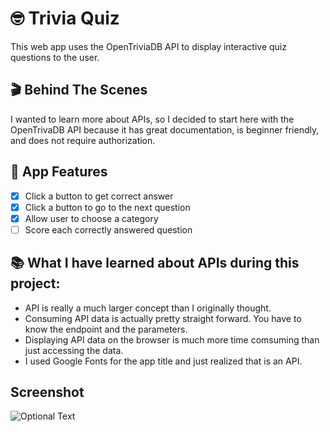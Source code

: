 # 🤓 Trivia Quiz
This web app uses the OpenTriviaDB API to display interactive quiz questions to the user.

## 🎬 Behind The Scenes
I wanted to learn more about APIs, so I decided to start here with the OpenTrivaDB API because it has great documentation, is beginner friendly,
and does not require authorization.
</br>

## 🌟 App Features
* [X] Click a button to get correct answer
* [X] Click a button to go to the next question
* [X] Allow user to choose a category
* [ ] Score each correctly answered question

## 📚 What I have learned about APIs during this project:
* API is really a much larger concept than I originally thought.
* Consuming API data is actually pretty straight forward. You have to know the endpoint and the parameters.
* Displaying API data on the browser is much more time comsuming than just accessing the data.
* I used Google Fonts for the app title and just realized that is an API.

## Screenshot
![Optional Text](https://github.com/murraiscanlon/trivia-quiz/blob/master/trivia-quiz.png)
